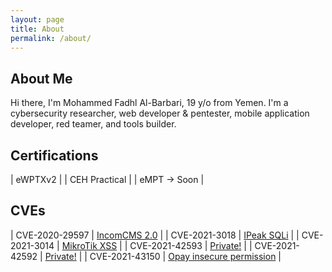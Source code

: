 ```yaml
---
layout: page
title: About
permalink: /about/
---
```


## About Me

Hi there, I'm Mohammed Fadhl Al-Barbari, 19 y/o from Yemen. I'm a cybersecurity researcher, web developer & pentester, mobile application developer, red teamer, and tools builder.

## Certifications 

| eWPTXv2          |
| CEH Practical          |
| eMPT -> Soon          |

## CVEs 

| CVE-2020-29597          | [IncomCMS 2.0](https://m4dm0e.github.io/2020/12/07/incom-insecure-up.html)          |
| CVE-2021-3018           | [IPeak SQLi](https://m4dm0e.github.io/2020/12/07/ipeak-cms-sqli.html)          |
| CVE-2021-3014           | [MikroTik XSS](https://m4dm0e.github.io/2021/01/04/mikrotik-xss-reflected.html)          |
| CVE-2021-42593          | [Private!](https://cve.mitre.org/cgi-bin/cvename.cgi?name=CVE-2021-42593)          |
| CVE-2021-42592          | [Private!](https://cve.mitre.org/cgi-bin/cvename.cgi?name=CVE-2021-42592)          |
| CVE-2021-43150          | [Opay insecure permission](https://m4dm0e.github.io/2021/10/29/opay-cve.html)          |
